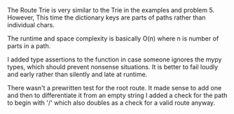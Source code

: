 <!--
Problem 7: Request Routing in a Web Server with a Trie

Provide an explanation for your answer, clearly organizing your thoughts into 
concise and easy-to-understand language.

Focus on explaining the reasoning behind your decisions rather than giving a 
detailed description of the code. For instance, why did you choose a particular 
data structure? Additionally, discuss the efficiency of your solution in terms 
of time and space complexity. If necessary, you can support your explanation 
with code snippets or mathematical formulas. For guidance on how to write 
formulas in markdown, refer to https://docs.github.com/en/get-started/writing-on-github/working-with-advanced-formatting/writing-mathematical-expressions.
-->

The Route Trie is very similar to the Trie in the examples and problem 5. However,
This time the dictionary keys are parts of paths rather than individual chars.

The runtime and space complexity is basically O(n) where n is number of parts in a path.

I added type assertions to the function in case someone ignores the mypy types, which should prevent nonsense situations. It is better to fail loudly and early rather than silently and late at runtime.

There wasn't a prewritten test for the root route. It made sense to add one and then to differentiate it from an empty string I added a check for the path to begin with '/' which also doubles as a check for a valid route anyway. 